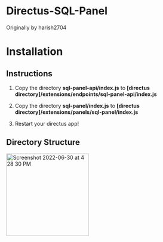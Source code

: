 # Directus-SQL-Panel
Originally by harish2704

# Installation

## Instructions
1. Copy the directory **sql-panel-api/index.js** to 
**[directus directory]/extensions/endpoints/sql-panel-api/index.js**

2. Copy the directory **sql-panel/index.js** to 
**[directus directory]/extensions/panels/sql-panel/index.js**

3. Restart your directus app!

## Directory Structure
<img width="221" alt="Screenshot 2022-06-30 at 4 28 30 PM" src="https://user-images.githubusercontent.com/68085009/176661258-98d87d45-3833-41bf-a72c-15cad29b005e.png">
